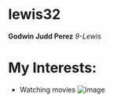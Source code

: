 # lewis32
**Godwin Judd Perez**
*9-Lewis*

# My Interests:
- Watching movies
![image](https://github.com/user-attachments/assets/9a097b34-54cb-40de-a30a-10ad99e9bb6b)


